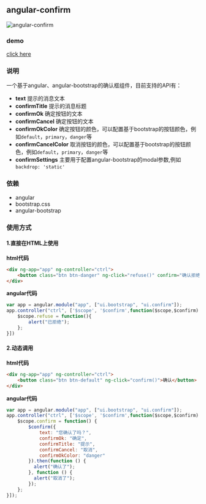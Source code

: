 ## angular-confirm
![angular-confirm](https://github.com/linjinying/angular-components/blob/master/angular-confirm/screenshot.png)  

### demo
[click here](http://www.w3cin.com/demo/angular-components/angular-confirm/)
### 说明
一个基于angular、angular-bootstrap的确认框组件，目前支持的API有：  

- **text** 提示的消息文本
- **confirmTitle** 提示的消息标题
- **confirmOk** 确定按钮的文本
- **confirmCancel** 确定按钮的文本
- **confirmOkColor** 确定按钮的颜色，可以配置基于bootstrap的按钮颜色，例如`default`，`primary`，`danger`等
- **confirmCancelColor** 取消按钮的颜色，可以配置基于bootstrap的按钮颜色，例如`default`，`primary`，`danger`等
- **confirmSettings** 主要用于配置angular-bootstrap的modal参数,例如`backdrop: 'static'`

### 依赖
- angular
- bootstrap.css
- angular-bootstrap 

### 使用方式
#### 1.直接在HTML上使用

**html代码**
```html
<div ng-app="app" ng-controller="ctrl">
    <button class="btn btn-danger" ng-click="refuse()" confirm="确认拒绝吗？" confirm-ok="确定" confirm-cancel="取消" confirm-ok-color="danger" confirm-title="确认消息">拒绝</button>
</div>
```
**angular代码**
```javascript
var app = angular.module("app", ["ui.bootstrap", "ui.confirm"]);
app.controller("ctrl", ['$scope', '$confirm',function($scope,$confirm) {
    $scope.refuse = function(){
        alert("已拒绝");
    };
}])
```
#### 2.动态调用

**html代码**
```html
<div ng-app="app" ng-controller="ctrl">
    <button class="btn btn-default" ng-click="confirm()">确认</button>
</div>
```
**angular代码**

```javascript
var app = angular.module("app", ["ui.bootstrap", "ui.confirm"]);
app.controller("ctrl", ['$scope', '$confirm',function($scope,$confirm) {
    $scope.confirm = function() {
        $confirm({
            text: "您确认了吗？",
            confirmOk: "确定",
            confirmTitle: "提示",
            confirmCancel: "取消",
            confirmOkColor: "danger"
        }).then(function () {
          alert("确认了");
        }, function () {
          alert("取消了");
        });
    };
}]);
```

